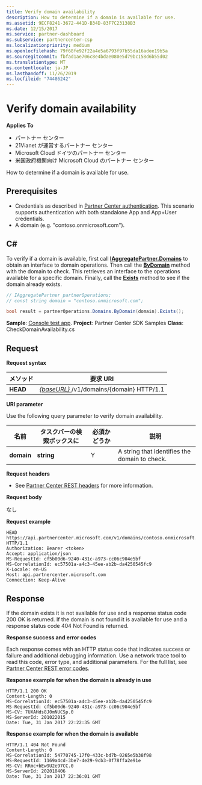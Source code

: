 ```yaml
---
title: Verify domain availability
description: How to determine if a domain is available for use.
ms.assetid: 9ECF8241-3672-441D-B34D-83F7C23138B3
ms.date: 12/15/2017
ms.service: partner-dashboard
ms.subservice: partnercenter-csp
ms.localizationpriority: medium
ms.openlocfilehash: 79f68fe92f22a4e5a6793f97b55da16adee19b5a
ms.sourcegitcommit: fbfad1ae706c8e4bdae080e5d79bc158d6b55d02
ms.translationtype: MT
ms.contentlocale: ja-JP
ms.lasthandoff: 11/26/2019
ms.locfileid: "74486242"
---
```

# <a name="verify-domain-availability"></a>Verify domain availability


**Applies To**

- パートナー センター
- 21Vianet が運営するパートナー センター
- Microsoft Cloud ドイツのパートナー センター
- 米国政府機関向け Microsoft Cloud のパートナー センター

How to determine if a domain is available for use.

## <a name="span-idprerequisitesspan-idprerequisitesspan-idprerequisitesprerequisites"></a><span id="Prerequisites"/><span id="prerequisites"/><span id="PREREQUISITES"/>Prerequisites


- Credentials as described in [Partner Center authentication](partner-center-authentication.md). This scenario supports authentication with both standalone App and App+User credentials.
- A domain (e.g. "contoso.onmicrosoft.com").

## <a name="span-idc_span-idc_c"></a><span id="C_"/><span id="c_"/>C#


To verify if a domain is available, first call [**IAggregatePartner.Domains**](https://docs.microsoft.com/dotnet/api/microsoft.store.partnercenter.ipartner.domains) to obtain an interface to domain operations. Then call the [**ByDomain**](https://docs.microsoft.com/dotnet/api/microsoft.store.partnercenter.domains.idomaincollection.bydomain) method with the domain to check. This retrieves an interface to the operations available for a specific domain. Finally, call the [**Exists**](https://docs.microsoft.com/dotnet/api/microsoft.store.partnercenter.domains.idomain.exists) method to see if the domain already exists.

``` csharp
// IAggregatePartner partnerOperations;
// const string domain = "contoso.onmicrosoft.com";  

bool result = partnerOperations.Domains.ByDomain(domain).Exists();
```

**Sample**: [Console test app](console-test-app.md). **Project**: Partner Center SDK Samples **Class**: CheckDomainAvailability.cs

## <a name="span-idrequestspan-idrequestspan-idrequestrequest"></a><span id="Request"/><span id="request"/><span id="REQUEST"/>Request


**Request syntax**

| メソッド   | 要求 URI                                                              |
|----------|--------------------------------------------------------------------------|
| **HEAD** | [ *{baseURL}* ](partner-center-rest-urls.md)/v1/domains/{domain} HTTP/1.1 |

 

**URI parameter**

Use the following query parameter to verify domain availability.

| 名前       | タスクバーの検索ボックスに       | 必須かどうか | 説明                                   |
|------------|------------|----------|-----------------------------------------------|
| **domain** | **string** | Y        | A string that identifies the domain to check. |

 

**Request headers**

- See [Partner Center REST headers](headers.md) for more information.

**Request body**

なし

**Request example**

```http
HEAD https://api.partnercenter.microsoft.com/v1/domains/contoso.onmicrosoft.com HTTP/1.1
Authorization: Bearer <token>
Accept: application/json
MS-RequestId: cf5b00d6-9240-431c-a973-cc06c904e5bf
MS-CorrelationId: ec57501a-a4c3-45ee-ab2b-da4250545fc9
X-Locale: en-US
Host: api.partnercenter.microsoft.com
Connection: Keep-Alive
```

## <a name="span-idresponsespan-idresponsespan-idresponseresponse"></a><span id="Response"/><span id="response"/><span id="RESPONSE"/>Response


If the domain exists it is not available for use and a response status code 200 OK is returned. If the domain is not found it is available for use and a response status code 404 Not Found is returned.

**Response success and error codes**

Each response comes with an HTTP status code that indicates success or failure and additional debugging information. Use a network trace tool to read this code, error type, and additional parameters. For the full list, see [Partner Center REST error codes](error-codes.md).

**Response example for when the domain is already in use**

```http
HTTP/1.1 200 OK
Content-Length: 0
MS-CorrelationId: ec57501a-a4c3-45ee-ab2b-da4250545fc9
MS-RequestId: cf5b00d6-9240-431c-a973-cc06c904e5bf
MS-CV: 7UXAHds8J0mNUCSp.0
MS-ServerId: 201022015
Date: Tue, 31 Jan 2017 22:22:35 GMT
```

**Response example for when the domain is available**

```http
HTTP/1.1 404 Not Found
Content-Length: 0
MS-CorrelationId: 54770745-17f0-433c-bd7b-0265e5b38f98
MS-RequestId: 1169a4cd-3be7-4e29-9cb3-0f78ffa2e91e
MS-CV: RRmc+bEw9U2e97CC.0
MS-ServerId: 202010406
Date: Tue, 31 Jan 2017 22:36:01 GMT
```

 

 




